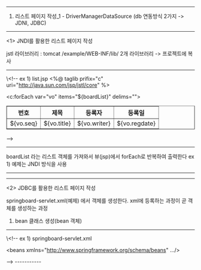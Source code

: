 
-------------------------------------------------
1. 리스트 페이지 작성_1 - DriverManagerDataSource 
(db 연동방식 2가지 -> JDNI, JDBC)

-----------------------
<1> JNDI를 활용한 리스트 페이지 작성

jstl 라이브러리 : tomcat /example/WEB-INF/lib/ 2개 라이브러리 -> 프로젝트에 복사


-----------

\\<!--
ex 1) list.jsp
<%@ taglib prifix="c" uri="http://java.sun.com/jsp/jstl/core" %>


<table border = "1">
  <tr>
    <th>번호</th><th>제목</th><th>등록자</th><th>등록일</th>
  </tr>
  
<c:forEach var="vo" items="${boardList}" delims="">
  <tr>
  <td>${vo.seq}</td><td>${vo.title}</td><td>${vo.writer}</td><td>${vo.regdate}</tc>
  </tr>
</c:forEach>
  </table>
-->

-----------  
boardList 라는 리스트 객체를 가져와서 뷰(jsp)에서 
forEach로 반복하여 출력한다 
ex 1) 예제는 JNDI 방식을 사용 

-----------------------


-----------------------
<2> JDBC를 활용한 리스트 페이지 작성 

springboard-servlet.xml(예제) 
에서 객체를 생성한다. xml에 등록하는 과정이 곧
객체를 생성하는 과정

1) bean 클래스 생성(bean 객체)

-----------
\\<!--
ex 1) springboard-servlet.xml

<?xml version="1.0" encoding="UTF-8"?>
<beans xmlns="http://www.springframework.org/schema/beans" .../>

<bean id="dataSource" class="org.springframework.jdbc.datasource.DriverManagerDataSource">
  <property name="driverClassName" value="oracle.jdbc.driver.OracleDriver"/>
  <property name="url" value="jdbc:oracle:thin:@localhost:1521:orcl"/>
  <property name="username" value="scott"/>
  <property name="password" value="a1234"/>
  
  </bean>
  
  <!-- Controller --> 
  <bean name="/board.list.do" class="board.controller.BoardListController">
  <property name="boardDao" ref="boardDao"/>
  </bean>
  
  <!-- DAO -->
  <bean id="boardDao" class="board.dao.BoardDaoImpl">
  <property name="jdbcTemplate">
    <ref bean="springJdbcTemplate"/>
  </property>
  </bean>
-->
-----------

   
